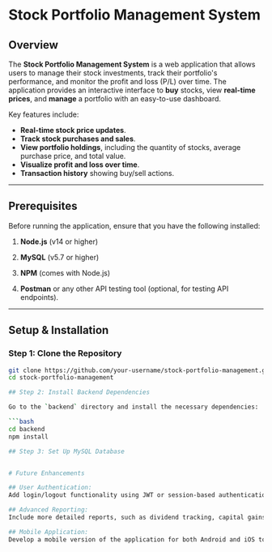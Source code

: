 # Stock Portfolio Management System

## Overview

The **Stock Portfolio Management System** is a web application that allows users to manage their stock investments, track their portfolio's performance, and monitor the profit and loss (P/L) over time. The application provides an interactive interface to **buy** stocks, view **real-time prices**, and **manage** a portfolio with an easy-to-use dashboard. 

Key features include:
- **Real-time stock price updates**.
- **Track stock purchases and sales**.
- **View portfolio holdings**, including the quantity of stocks, average purchase price, and total value.
- **Visualize profit and loss over time**.
- **Transaction history** showing buy/sell actions.

---

## Prerequisites

Before running the application, ensure that you have the following installed:

1. **Node.js** (v14 or higher)

2. **MySQL** (v5.7 or higher)
   
3. **NPM** (comes with Node.js)
   
4. **Postman** or any other API testing tool (optional, for testing API endpoints).

---

## Setup & Installation

### Step 1: Clone the Repository

```bash
git clone https://github.com/your-username/stock-portfolio-management.git
cd stock-portfolio-management

## Step 2: Install Backend Dependencies

Go to the `backend` directory and install the necessary dependencies:

```bash
cd backend
npm install

## Step 3: Set Up MySQL Database


# Future Enhancements

## User Authentication:
Add login/logout functionality using JWT or session-based authentication.

## Advanced Reporting:
Include more detailed reports, such as dividend tracking, capital gains, and tax reports.

## Mobile Application:
Develop a mobile version of the application for both Android and iOS to make stock portfolio management more accessible.